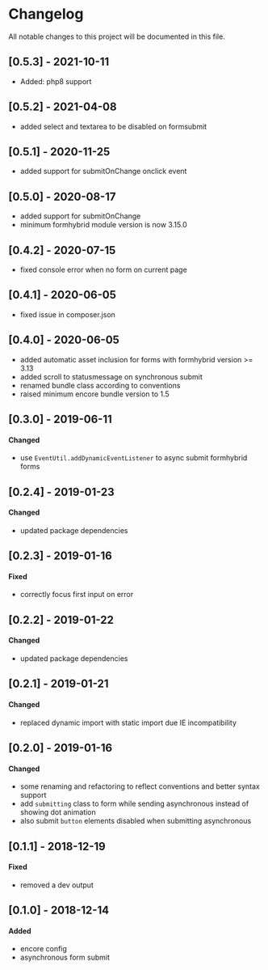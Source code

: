 # Changelog
All notable changes to this project will be documented in this file.

## [0.5.3] - 2021-10-11

- Added: php8 support

## [0.5.2] - 2021-04-08
- added select and textarea to be disabled on formsubmit

## [0.5.1] - 2020-11-25
* added support for submitOnChange onclick event

## [0.5.0] - 2020-08-17
* added support for submitOnChange
* minimum formhybrid module version is now 3.15.0

## [0.4.2] - 2020-07-15
* fixed console error when no form on current page

## [0.4.1] - 2020-06-05
* fixed issue in composer.json

## [0.4.0] - 2020-06-05
* added automatic asset inclusion for forms with formhybrid version >= 3.13
* added scroll to statusmessage on synchronous submit
* renamed bundle class according to conventions
* raised minimum encore bundle version to 1.5

## [0.3.0] - 2019-06-11

#### Changed
* use `EventUtil.addDynamicEventListener` to async submit formhybrid forms

## [0.2.4] - 2019-01-23

#### Changed
* updated package dependencies

## [0.2.3] - 2019-01-16

#### Fixed
* correctly focus first input on error

## [0.2.2] - 2019-01-22

#### Changed 
* updated package dependencies

## [0.2.1] - 2019-01-21

#### Changed
* replaced dynamic import with static import due IE incompatibility

## [0.2.0] - 2019-01-16

#### Changed
* some renaming and refactoring to reflect conventions and better syntax support
* add `submitting` class to form while sending asynchronous instead of showing dot animation
* also submit `button` elements disabled when submitting asynchronous

## [0.1.1] - 2018-12-19

#### Fixed
* removed a dev output

## [0.1.0] - 2018-12-14

#### Added
* encore config
* asynchronous form submit
